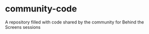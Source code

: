 # community-code
A repository filled with code shared by the community for Behind the Screens sessions
